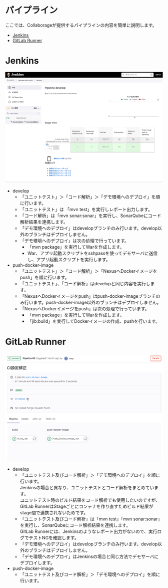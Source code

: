 パイプライン
================================================================

ここでは、Collaborageが提供するパイプラインの内容を簡単に説明します。

- [Jenkins](#jenkins)
- [GitLab Runner](#gitlab-runner)



# Jenkins


![](images/jenkins-pipeline.png)
- develop 
  - 「ユニットテスト」＞「コード解析」＞「デモ環境へのデプロイ」を順に行います。
  - 「ユニットテスト」は 「mvn test」を実行しレポート出力します。
  - 「コード解析」は「mvn sonar:sonar」を実行し、SonarQubeにコード解析結果を連携します。
  - 「デモ環境へのデプロイ」はdevelopブランチのみ行います。develop以外のブランチはデプロイしません。
  - 「デモ環境へのデプロイ」は次の処理で行っています。
    - 「mvn package」を実行してWarを作成します。
    - War、アプリ起動スクリプトをsshpassを使ってデモサーバに送信し、アプリ起動スクリプトを実行します。
- push-docker-image
  - 「ユニットテスト」＞「コード解析」＞「NexusへDockerイメージをpush」を順に行います。
  - 「ユニットテスト」、「コード解析」はdevelopと同じ内容を実行します。
  - 「NexusへDockerイメージをpush」はpush-docker-imageブランチのみ行います。push-docker-image以外のブランチはデプロイしません。
  - 「NexusへDockerイメージをpush」は次の処理で行っています。
    - 「mvn package」を実行してWarを作成します。
    - 「jib:build」を実行してDockerイメージの作成、pushを行います。

# GitLab Runner


![](images/gitlab-pipeline.png)
- develop
  - 「ユニットテスト及びコード解析」＞「デモ環境へのデプロイ」を順に行います。  
    Jenkinsの場合と異なり、ユニットテストとコード解析をまとめています。  
    ユニットテスト時のビルド結果をコード解析でも使用したいのですが、GitLab RunnerはStageごとにコンテナを作り直すためビルド結果がstage間で連携されないためです。
  - 「ユニットテスト及びコード解析」は「mvn test」「mvn sonar:sonar」を実行し、SonarQubeにコード解析結果を連携します。  
    GitLab Runnerには、Jenkinsのようなレポート出力がないので、実行ログでテストNGを確認します。
  - 「デモ環境へのデプロイ」はdevelopブランチのみ行います。develop以外のブランチはデプロイしません。
  - 「デモ環境へのデプロイ」はJenkinsの場合と同じ方法でデモサーバにデプロイします。
- push-docker-image
  - 「ユニットテスト及びコード解析」＞「デモ環境へのデプロイ」を順に行います。  

